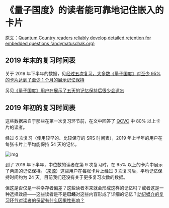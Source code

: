 # 《量子国度》的读者能可靠地记住嵌入的卡片

原文：[Quantum Country readers reliably develop detailed retention for embedded questions (andymatuschak.org)](https://notes.andymatuschak.org/z3kzMVAPanLdwuE4MQYt2ZW3p67Ce57ZVXjwZ)

## 2019 年末的复习时间表

关于 2019 年下半年的数据，见[经过五次复习，大多数《量子国度》对至少 95% 的卡片达到了至少 1 个月的展示记忆保持](https://notes.andymatuschak.org/z2MbabeKq79Jk8VPkLYtHMhWQ51osmH8XfAy)

另见[《量子国度》用户在展示了五天的记忆保持后很少会遗忘](https://notes.andymatuschak.org/zS5uKLsoTbkJSadTv2U3Z4G3uEBrFxTLy5E)

## 2019 年初的复习时间表

这些数据来自于那些在第一次复习环节前，在文中回答了 [QCVC](https://notes.andymatuschak.org/zDEm83cN4nymHeX89cvZCPVQJ4hyhmsLexyC) 中 80% 以上卡片的读者。

经过 6 次复习（使用较早的、比较保守的 SRS 时间表），2019 年上半年的用户在每张卡片上平均能保持 54 天的记忆。

![img](https://notes.andymatuschak.org/BearImages/F022F1DE-0051-41F2-8774-18A19730F9F9-50257-00003E08227452B0/dem_retention.png)

到了 2019 年下半年，中位数的读者在第 9 次复习时，在 95% 以上的卡片中展示了两周的记忆保持。（[来源](https://datastudio.google.com/u/0/reporting/1VtXKXFeHu2ItURkfTuFbGsWYetYMZkUe/page/h446/edit)）这些用户在每张卡片上经过 3 次复习后，平均记忆保持时间约为 24 天。目前我们还没有关于更多复习次数的数据。

但这是否仅是一种幸存者偏差？这些读者本来就会形成这样的记忆吗？或者这是一种选择效应——这些读者是不是**已经**对这些内容形成了详细的记忆？[助记媒介的复习环节对读者的保留有什么因果性影响？](https://notes.andymatuschak.org/z7eT9uRr3hqxJe2ojDnbZm5L6YhCnk6DfSPm2)